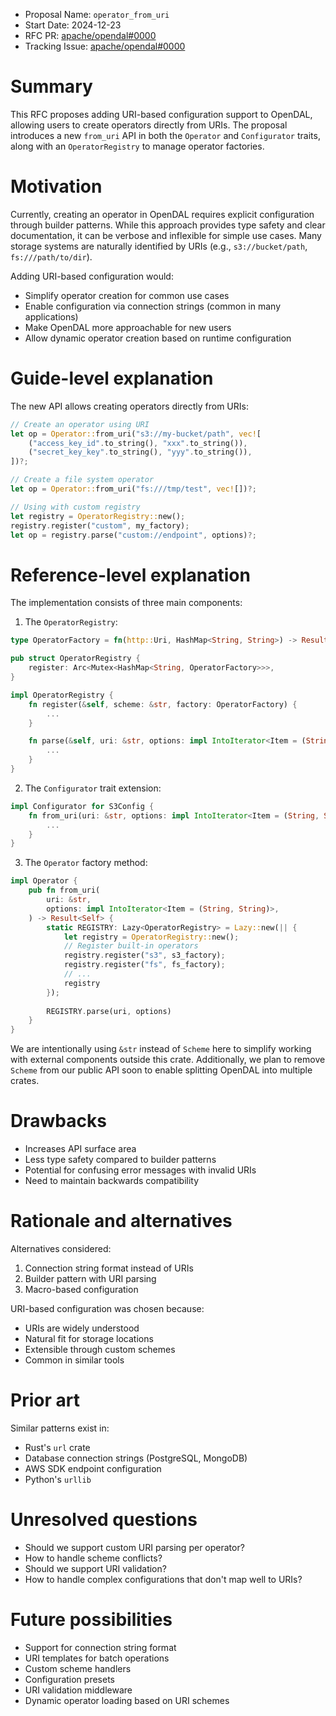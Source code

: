 - Proposal Name: `operator_from_uri`
- Start Date: 2024-12-23
- RFC PR: [apache/opendal#0000](https://github.com/apache/opendal/pull/0000)
- Tracking Issue: [apache/opendal#0000](https://github.com/apache/opendal/issues/0000)

# Summary

This RFC proposes adding URI-based configuration support to OpenDAL, allowing users to create operators directly from URIs. The proposal introduces a new `from_uri` API in both the `Operator` and `Configurator` traits, along with an `OperatorRegistry` to manage operator factories.

# Motivation

Currently, creating an operator in OpenDAL requires explicit configuration through builder patterns. While this approach provides type safety and clear documentation, it can be verbose and inflexible for simple use cases. Many storage systems are naturally identified by URIs (e.g., `s3://bucket/path`, `fs:///path/to/dir`).

Adding URI-based configuration would:

- Simplify operator creation for common use cases
- Enable configuration via connection strings (common in many applications)
- Make OpenDAL more approachable for new users
- Allow dynamic operator creation based on runtime configuration

# Guide-level explanation

The new API allows creating operators directly from URIs:

```rust
// Create an operator using URI
let op = Operator::from_uri("s3://my-bucket/path", vec![
    ("access_key_id".to_string(), "xxx".to_string()),
    ("secret_key_key".to_string(), "yyy".to_string()),
])?;

// Create a file system operator
let op = Operator::from_uri("fs:///tmp/test", vec![])?;

// Using with custom registry
let registry = OperatorRegistry::new();
registry.register("custom", my_factory);
let op = registry.parse("custom://endpoint", options)?;
```

# Reference-level explanation

The implementation consists of three main components:

1. The `OperatorRegistry`:

```rust
type OperatorFactory = fn(http::Uri, HashMap<String, String>) -> Result<Operator>;

pub struct OperatorRegistry {
    register: Arc<Mutex<HashMap<String, OperatorFactory>>>,
}

impl OperatorRegistry {
    fn register(&self, scheme: &str, factory: OperatorFactory) {
        ...
    }

    fn parse(&self, uri: &str, options: impl IntoIterator<Item = (String, String)>) -> Result<Operator> {
        ...
    }
}
```

2. The `Configurator` trait extension:

```rust
impl Configurator for S3Config {
    fn from_uri(uri: &str, options: impl IntoIterator<Item = (String, String)>) -> Result<Self> {
        ...
    }
}
```

3. The `Operator` factory method:

```rust
impl Operator {
    pub fn from_uri(
        uri: &str,
        options: impl IntoIterator<Item = (String, String)>,
    ) -> Result<Self> {
        static REGISTRY: Lazy<OperatorRegistry> = Lazy::new(|| {
            let registry = OperatorRegistry::new();
            // Register built-in operators
            registry.register("s3", s3_factory);
            registry.register("fs", fs_factory);
            // ...
            registry
        });
      
        REGISTRY.parse(uri, options)
    }
}
```

We are intentionally using `&str` instead of `Scheme` here to simplify working with external components outside this crate. Additionally, we plan to remove `Scheme` from our public API soon to enable splitting OpenDAL into multiple crates.

# Drawbacks

- Increases API surface area
- Less type safety compared to builder patterns
- Potential for confusing error messages with invalid URIs
- Need to maintain backwards compatibility

# Rationale and alternatives

Alternatives considered:

1. Connection string format instead of URIs
2. Builder pattern with URI parsing
3. Macro-based configuration

URI-based configuration was chosen because:

- URIs are widely understood
- Natural fit for storage locations
- Extensible through custom schemes
- Common in similar tools

# Prior art

Similar patterns exist in:

- Rust's `url` crate
- Database connection strings (PostgreSQL, MongoDB)
- AWS SDK endpoint configuration
- Python's `urllib`

# Unresolved questions

- Should we support custom URI parsing per operator?
- How to handle scheme conflicts?
- Should we support URI validation?
- How to handle complex configurations that don't map well to URIs?

# Future possibilities

- Support for connection string format
- URI templates for batch operations
- Custom scheme handlers
- Configuration presets
- URI validation middleware
- Dynamic operator loading based on URI schemes
